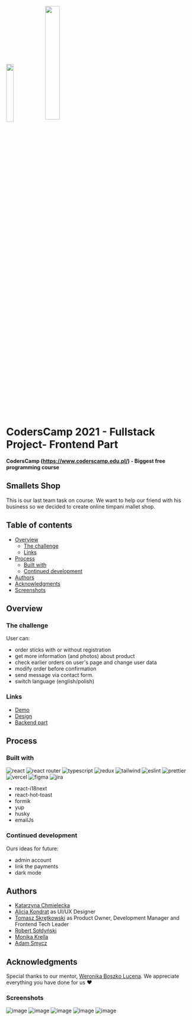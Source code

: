 <div>
<img src="https://user-images.githubusercontent.com/19845958/148255475-9f24bd68-7020-42e8-a0d7-c2ed885848e5.png" width="20%" height="20%" align="center">
<img src="https://user-images.githubusercontent.com/56206231/170011760-015dca37-7b16-4ed6-874f-a9cb0aab44ae.png" width="28%" height="28%" align="center">
</div>


# CodersCamp 2021 - Fullstack Project- Frontend Part
**CodersCamp (https://www.coderscamp.edu.pl/) - Biggest free programming course** 

## Smallets Shop

This is our last team task on course. We want to help our friend with his business so we decided to create online timpani mallet shop.

## Table of contents

- [Overview](#overview)
  - [The challenge](#the-challenge)
  - [Links](#links)
- [Process](#process)
  - [Built with](#built-with)
  - [Continued development](#continued-development)
- [Authors](#authors)
- [Acknowledgments](#acknowledgments)
-  [Screenshots](#screenshots)

## Overview

### The challenge

User can:
- order sticks with or without registration
- get more information (and photos) about product
- check earlier orders on user's page and change user data
- modify order before confirmation
- send message via contact form.
- switch language (english/polish)

### Links

- [Demo](https://s-mallets-frontend.vercel.app/)
- [Design](https://www.figma.com/file/GUgGbIYMb28LwIPjgdHGmc/Smallets?node-id=183%3A3518)
- [Backend part](https://github.com/CC2021-WBL/S.Mallets-backend)

## Process

### Built with

![react](https://img.shields.io/badge/React-20232A?style=for-the-badge&logo=react&logoColor=61DAFB)
![react router](https://img.shields.io/badge/React_Router-CA4245?style=for-the-badge&logo=react-router&logoColor=white)
![typescript](https://img.shields.io/badge/TypeScript-007ACC?style=for-the-badge&logo=typescript&logoColor=white)
![redux](https://img.shields.io/badge/Redux-593D88?style=for-the-badge&logo=redux&logoColor=white)
![tailwind](https://img.shields.io/badge/Tailwind_CSS-38B2AC?style=for-the-badge&logo=tailwind-css&logoColor=white)
![eslint](https://img.shields.io/badge/eslint-3A33D1?style=for-the-badge&logo=eslint&logoColor=white)
![prettier](https://img.shields.io/badge/prettier-1A2C34?style=for-the-badge&logo=prettier&logoColor=F7BA3E)
![vercel](https://img.shields.io/badge/Vercel-000000?style=for-the-badge&logo=vercel&logoColor=white)
![figma](https://img.shields.io/badge/Figma-F24E1E?style=for-the-badge&logo=figma&logoColor=white)
![jira](https://img.shields.io/badge/Jira-0052CC?style=for-the-badge&logo=Jira&logoColor=white)
- react-i18next
- react-hot-toast
- formik
- yup
- husky
- emailJs
### Continued development

Ours ideas for future:
- admin account
- link the payments
- dark mode


## Authors

 - [Katarzyna Chmielecka](https://github.com/KatarzynaChmielecka)
 - [Alicja Kondrat](https://github.com/pierwszazlewej) as UI/UX Designer
 - [Tomasz Skrętkowski](https://github.com/n0macx) as Product Owner, Development Manager and Frontend Tech Leader
 - [Robert Sołdyński](https://github.com/RobertS-ki) 
 - [Monika Krella](https://github.com/MonikaKrella)
 - [Adam Smycz](https://github.com/Smyku6) 

## Acknowledgments

Special thanks to our mentor, [Weronika Boszko Lucena](https://github.com/vieraboschkova). We appreciate everything you have done for us ♥ 

### Screenshots
![image](https://user-images.githubusercontent.com/56206231/169922954-b868e6ca-6835-44eb-8fc6-aea5d886aac8.png)
![image](https://user-images.githubusercontent.com/56206231/169923009-13da5abe-2725-4f80-a889-00bb2ef94329.png)
![image](https://user-images.githubusercontent.com/56206231/170298866-fa593fef-7615-4f3a-b287-e7e731b008a0.png)
![image](https://user-images.githubusercontent.com/56206231/170299070-679843bb-2769-42fc-a604-0ee27330b16b.png)
![image](https://user-images.githubusercontent.com/56206231/170313461-c8122d5c-423d-4804-8fd1-3d9833749270.png)



